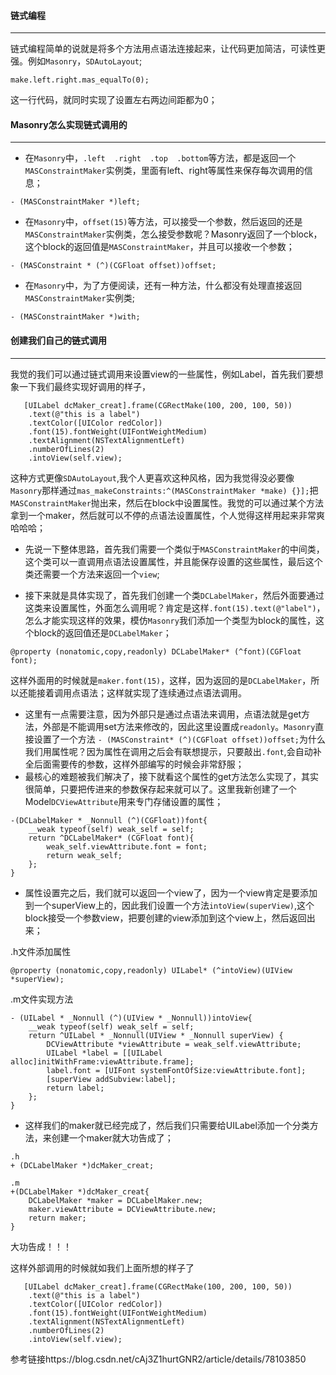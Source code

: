 #### 链式编程
---
链式编程简单的说就是将多个方法用点语法连接起来，让代码更加简洁，可读性更强。例如`Masonry`，`SDAutoLayout`;
```objc
make.left.right.mas_equalTo(0);
```
这一行代码，就同时实现了设置左右两边间距都为0；

#### Masonry怎么实现链式调用的
---
* 在`Masonry`中，`.left  .right  .top  .bottom`等方法，都是返回一个`MASConstraintMaker`实例类，里面有left、right等属性来保存每次调用的信息；
```objc
- (MASConstraintMaker *)left;
```
* 在`Masonry`中，`offset(15)`等方法，可以接受一个参数，然后返回的还是`MASConstraintMaker`实例类，怎么接受参数呢？Masonry返回了一个block，这个block的返回值是`MASConstraintMaker`，并且可以接收一个参数；
```objc
- (MASConstraint * (^)(CGFloat offset))offset;
```
* 在`Masonry`中，为了方便阅读，还有一种方法，什么都没有处理直接返回`MASConstraintMaker`实例类;
```objc
- (MASConstraintMaker *)with;
```

#### 创建我们自己的链式调用
---
我觉的我们可以通过链式调用来设置view的一些属性，例如Label，首先我们要想象一下我们最终实现好调用的样子，
```objc
   [UILabel dcMaker_creat].frame(CGRectMake(100, 200, 100, 50))
    .text(@"this is a label")
    .textColor([UIColor redColor])
    .font(15).fontWeight(UIFontWeightMedium)
    .textAlignment(NSTextAlignmentLeft)
    .numberOfLines(2)
    .intoView(self.view);
```
这种方式更像`SDAutoLayout`,我个人更喜欢这种风格，因为我觉得没必要像`Masonry`那样通过`mas_makeConstraints:^(MASConstraintMaker *make) {}];`把`MASConstraintMaker`抛出来，然后在block中设置属性。我觉的可以通过某个方法拿到一个maker，然后就可以不停的点语法设置属性，个人觉得这样用起来非常爽哈哈哈；

* 先说一下整体思路，首先我们需要一个类似于`MASConstraintMaker`的中间类，这个类可以一直调用点语法设置属性，并且能保存设置的这些属性，最后这个类还需要一个方法来返回一个`view`;

* 接下来就是具体实现了，首先我们创建一个类`DCLabelMaker`，然后外面要通过这类来设置属性，外面怎么调用呢？肯定是这样`.font(15).text(@"label")`，怎么才能实现这样的效果，模仿`Masonry`我们添加一个类型为block的属性，这个block的返回值还是`DCLabelMaker`；
```objc
@property (nonatomic,copy,readonly) DCLabelMaker* (^font)(CGFloat font);
```
这样外面用的时候就是`maker.font(15)`，这样，因为返回的是`DCLabelMaker`，所以还能接着调用点语法；这样就实现了连续通过点语法调用。
* 这里有一点需要注意，因为外部只是通过点语法来调用，点语法就是get方法，外部是不能调用set方法来修改的，因此这里设置成`readonly`。`Masonry`直接设置了一个方法
`- (MASConstraint* (^)(CGFloat offset))offset;`为什么我们用属性呢？因为属性在调用之后会有联想提示，只要敲出`.font`,会自动补全后面需要传的参数，这样外部编写的时候会非常舒服；
* 最核心的难题被我们解决了，接下就看这个属性的get方法怎么实现了，其实很简单，只要把传进来的参数保存起来就可以了。这里我新创建了一个Model`DCViewAttribute`用来专门存储设置的属性；
```objc
-(DCLabelMaker * _Nonnull (^)(CGFloat))font{
    __weak typeof(self) weak_self = self;
    return ^DCLabelMaker* (CGFloat font){
        weak_self.viewAttribute.font = font;
        return weak_self;
    };
}
```

* 属性设置完之后，我们就可以返回一个view了，因为一个view肯定是要添加到一个superView上的，因此我们设置一个方法`intoView(superView)`,这个block接受一个参数view，把要创建的view添加到这个view上，然后返回出来；

.h文件添加属性
```objc
@property (nonatomic,copy,readonly) UILabel* (^intoView)(UIView *superView);
```
.m文件实现方法
```objc
- (UILabel * _Nonnull (^)(UIView * _Nonnull))intoView{
    __weak typeof(self) weak_self = self;
    return ^UILabel * _Nonnull(UIView * _Nonnull superView) {
        DCViewAttribute *viewAttribute = weak_self.viewAttribute;
        UILabel *label = [[UILabel alloc]initWithFrame:viewAttribute.frame];
        label.font = [UIFont systemFontOfSize:viewAttribute.font];
        [superView addSubview:label];
        return label;
    };
}
```

* 这样我们的maker就已经完成了，然后我们只需要给UILabel添加一个分类方法，来创建一个maker就大功告成了；
```obcj
.h
+ (DCLabelMaker *)dcMaker_creat;

.m
+(DCLabelMaker *)dcMaker_creat{
    DCLabelMaker *maker = DCLabelMaker.new;
    maker.viewAttribute = DCViewAttribute.new;
    return maker;
}
```

大功告成！！！

这样外部调用的时候就如我们上面所想的样子了
```objc
   [UILabel dcMaker_creat].frame(CGRectMake(100, 200, 100, 50))
    .text(@"this is a label")
    .textColor([UIColor redColor])
    .font(15).fontWeight(UIFontWeightMedium)
    .textAlignment(NSTextAlignmentLeft)
    .numberOfLines(2)
    .intoView(self.view);
```



参考链接https://blog.csdn.net/cAj3Z1hurtGNR2/article/details/78103850